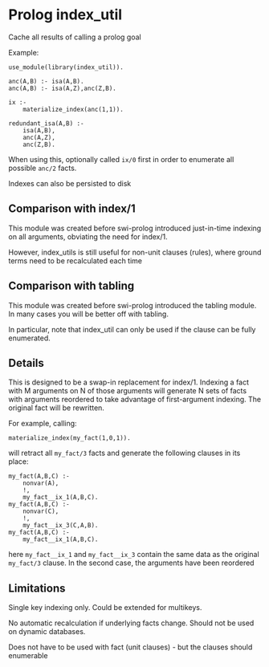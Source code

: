 # Prolog index_util

Cache all results of calling a prolog goal

Example:

```
use_module(library(index_util)).

anc(A,B) :- isa(A,B).
anc(A,B) :- isa(A,Z),anc(Z,B).

ix :-
    materialize_index(anc(1,1)).

redundant_isa(A,B) :-
    isa(A,B),
    anc(A,Z),
    anc(Z,B).
```

When using this, optionally called `ix/0` first in order to enumerate all possible `anc/2` facts.

Indexes can also be persisted to disk

## Comparison with index/1

This module was created before swi-prolog introduced just-in-time indexing on all arguments, obviating the need for index/1.

However, index_utils is still useful for non-unit clauses (rules), where ground terms need to be recalculated each time

## Comparison with tabling

This module was created before swi-prolog introduced the tabling module. In many cases you will be better off with tabling.

In particular, note that index_util can only be used if the clause can be fully enumerated.

## Details

This is designed to be a swap-in replacement for index/1. Indexing a
fact with M arguments on N of those arguments will generate N sets of
facts with arguments reordered to take advantage of first-argument
indexing. The original fact will be rewritten.

For example, calling:

`materialize_index(my_fact(1,0,1)).`

will retract all `my_fact/3` facts and generate the following clauses in its place:

```
my_fact(A,B,C) :-
    nonvar(A),
    !,
    my_fact__ix_1(A,B,C).
my_fact(A,B,C) :-
    nonvar(C),
    !,
    my_fact__ix_3(C,A,B).
my_fact(A,B,C) :-
    my_fact__ix_1(A,B,C).
```

here `my_fact__ix_1` and `my_fact__ix_3` contain the same data as the original `my_fact/3` clause. In the second case, the arguments have been reordered
 
## Limitations

Single key indexing only. Could be extended for multikeys.
  
No automatic recalculation if underlying facts change. Should not be used on dynamic databases.

Does not have to be used with fact (unit clauses) - but the clauses should enumerable

